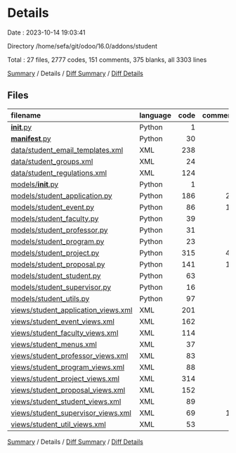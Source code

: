 # Details

Date : 2023-10-14 19:03:41

Directory /home/sefa/git/odoo/16.0/addons/student

Total : 27 files,  2777 codes, 151 comments, 375 blanks, all 3303 lines

[Summary](results.md) / Details / [Diff Summary](diff.md) / [Diff Details](diff-details.md)

## Files
| filename | language | code | comment | blank | total |
| :--- | :--- | ---: | ---: | ---: | ---: |
| [__init__.py](/__init__.py) | Python | 1 | 0 | 1 | 2 |
| [__manifest__.py](/__manifest__.py) | Python | 30 | 2 | 2 | 34 |
| [data/student_email_templates.xml](/data/student_email_templates.xml) | XML | 238 | 4 | 13 | 255 |
| [data/student_groups.xml](/data/student_groups.xml) | XML | 24 | 1 | 3 | 28 |
| [data/student_regulations.xml](/data/student_regulations.xml) | XML | 124 | 7 | 14 | 145 |
| [models/__init__.py](/models/__init__.py) | Python | 1 | 0 | 1 | 2 |
| [models/student_application.py](/models/student_application.py) | Python | 186 | 27 | 59 | 272 |
| [models/student_event.py](/models/student_event.py) | Python | 86 | 10 | 18 | 114 |
| [models/student_faculty.py](/models/student_faculty.py) | Python | 39 | 0 | 12 | 51 |
| [models/student_professor.py](/models/student_professor.py) | Python | 31 | 1 | 10 | 42 |
| [models/student_program.py](/models/student_program.py) | Python | 23 | 0 | 6 | 29 |
| [models/student_project.py](/models/student_project.py) | Python | 315 | 49 | 81 | 445 |
| [models/student_proposal.py](/models/student_proposal.py) | Python | 141 | 14 | 46 | 201 |
| [models/student_student.py](/models/student_student.py) | Python | 63 | 2 | 15 | 80 |
| [models/student_supervisor.py](/models/student_supervisor.py) | Python | 16 | 0 | 8 | 24 |
| [models/student_utils.py](/models/student_utils.py) | Python | 97 | 6 | 19 | 122 |
| [views/student_application_views.xml](/views/student_application_views.xml) | XML | 201 | 4 | 9 | 214 |
| [views/student_event_views.xml](/views/student_event_views.xml) | XML | 162 | 2 | 7 | 171 |
| [views/student_faculty_views.xml](/views/student_faculty_views.xml) | XML | 114 | 0 | 3 | 117 |
| [views/student_menus.xml](/views/student_menus.xml) | XML | 37 | 0 | 11 | 48 |
| [views/student_professor_views.xml](/views/student_professor_views.xml) | XML | 83 | 2 | 3 | 88 |
| [views/student_program_views.xml](/views/student_program_views.xml) | XML | 88 | 0 | 3 | 91 |
| [views/student_project_views.xml](/views/student_project_views.xml) | XML | 314 | 6 | 13 | 333 |
| [views/student_proposal_views.xml](/views/student_proposal_views.xml) | XML | 152 | 1 | 8 | 161 |
| [views/student_student_views.xml](/views/student_student_views.xml) | XML | 89 | 1 | 4 | 94 |
| [views/student_supervisor_views.xml](/views/student_supervisor_views.xml) | XML | 69 | 12 | 3 | 84 |
| [views/student_util_views.xml](/views/student_util_views.xml) | XML | 53 | 0 | 3 | 56 |

[Summary](results.md) / Details / [Diff Summary](diff.md) / [Diff Details](diff-details.md)